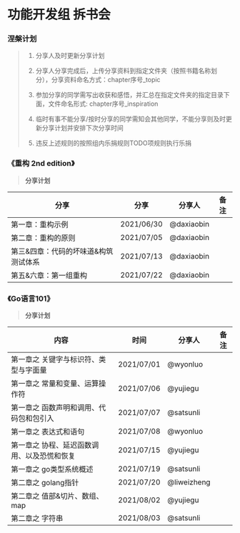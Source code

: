 # 功能开发组 拆书会

### 涅槃计划

> 1. 分享人及时更新分享计划
>
> 2. 分享人分享完成后，上传分享资料到指定文件夹（按照书籍名称划分），分享资料命名方式：chapter序号_topic
> 3. 参加分享的同学需写出收获和感悟，并汇总在指定文件夹的指定目录下面，文件命名形式: chapter序号_inspiration
> 4. 临时有事不能分享/按时分享的同学需知会其他同学，不能分享则及时更新分享计划并安排下次分享时间
> 5. 违反上述规则的按照组内乐捐规则TODO项规则执行乐捐

### 《重构 2nd edition》

> **分享计划**

| 分享              | 分享       | 分享人     | 备注 |
| ----------------- | ---------- | ---------- | ---- |
| 第一章：重构示例        | 2021/06/30 | @daxiaobin |      |
| 第二章：重构的原则 | 2021/07/05 | @daxiaobin |      |
| 第三&四章：代码的坏味道&构筑测试体系 | 2021/07/13 | @daxiaobin | |
| 第五&六章：第一组重构 | 2021/07/22 | @daxiaobin | |



### 《Go语言101》

>**分享计划**

| 内容                                  | 时间       | 分享人    | 备注 |
| ------------------------------------- | ---------- | --------- | ---- |
| 第一章之 关键字与标识符、类型与字面量 | 2021/07/01 | @wyonluo |      |
| 第一章之 常量和变量、运算操作符| 2021/07/06| @yujiegu||
| 第一章之 函数声明和调用、代码包和包引入| 2021/07/07| @satsunli||
| 第一章之 表达式和语句| 2021/07/08| @wyonluo||
| 第一章之 协程、延迟函数调用、以及恐慌和恢复 | 2021/07/15 | @yujiegu ||
| 第一章之 go类型系统概述 | 2021/07/19 | @satsunli ||
| 第二章之 golang指针 | 2021/07/20 | @liweizheng ||
| 第二章之 值部&切片、数组、map | 2021/08/02| @yujiegu|
| 第二章之 字符串 | 2021/08/03| @satsunli|
